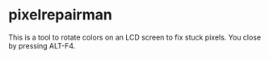 # pixelrepairman
This is a tool to rotate colors on an LCD screen to fix stuck pixels. You close by pressing ALT-F4.
